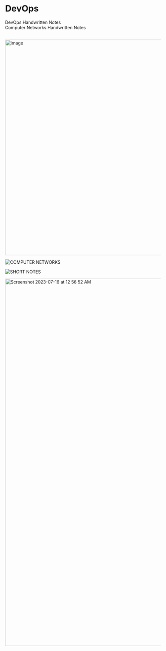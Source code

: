 # DevOps
DevOps Handwritten Notes <br/>
Computer Networks Handwritten Notes<br/>
<br/>

<img width="698" alt="image" alignItems="center" src="https://github.com/pratyushdev-codes/DevOps/assets/109750976/2fef8fe7-7889-492f-bd8c-66c2c5d13c87">


![COMPUTER NETWORKS](https://github.com/pratyushdev-codes/DevOps/assets/109750976/e0658a44-162d-4866-bae5-cb7739810c48)

![SHORT NOTES](https://github.com/pratyushdev-codes/DevOps/assets/109750976/d8501fe7-2ec7-41fb-98e6-b455d77639e7)


<img width="1190" alt="Screenshot 2023-07-16 at 12 56 52 AM" src="https://github.com/pratyushdev-codes/DevOps/assets/109750976/e857d10f-6845-419e-ab75-fd400838256e">
